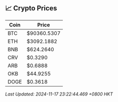 ## 📈 Crypto Prices

| Coin | Price |
| ---- | ----- |
| BTC | $90360.5307 |
| ETH | $3092.1882 |
| BNB | $624.2640 |
| CRV | $0.3290 |
| ARB | $0.6888 |
| OKB | $44.9255 |
| DOGE | $0.3618 |

_Last Updated: 2024-11-17 23:22:44.469 +0800 HKT_